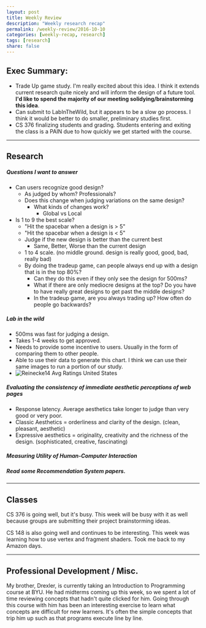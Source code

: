 ```yaml
---
layout: post
title: Weekly Review
description: "Weekly research recap"
permalink: /weekly-review/2016-10-10
categories: [weekly-recap, research]
tags: [research]
share: false
---
```


## Exec Summary:
  - Trade Up game study. I'm really excited about this idea. I think it extends current research quite nicely and will inform the design of a future tool. **I'd like to spend the majority of our meeting solidying/brainstorming this idea**.
  - Can submit to LabInTheWild, but it appears to be a slow go process. I think it would be better to do smaller, preliminary studies first.
  - CS 376 finalizing students and grading. Students entering and exiting the class is a PAIN due to how quickly we get started with the course.

----

## Research

##### Questions I want to answer
- Can users recognize good design?
  - As judged by whom? Professionals?
  - Does this change when judging variations on the same design?
    - What kinds of changes work?
      - Global vs Local
- Is 1 to 9 the best scale?
  - "Hit the spacebar when a design is > 5"
  - "Hit the spacebar when a design is < 5"
  - Judge if the new design is better than the current best
    - Same, Better, Worse than the current design
  - 1 to 4 scale. (no middle ground. design is really good, good, bad, really bad)
  - By doing the tradeup game, can people always end up with a design that is in the top 80%?
    - Can they do this even if they only see the design for 500ms?
    - What if there are only mediocre designs at the top? Do you have to have really great designs to get past the middle designs?
    - In the tradeup game, are you always trading up? How often do people go backwards?

##### Lab in the wild

  - 500ms was fast for judging a design.
  - Takes 1-4 weeks to get approved.
  - Needs to provide some incentive to users. Usually in the form of comparing them to other people.
  - Able to use their data to generate this chart. I think we can use their same images to run a portion of our study.
  - ![Reinecke14 Avg Ratings United States](/assets/img/posts/reinecke_avg.png)

##### Evaluating the consistency of immediate aesthetic perceptions of web pages
  - Response latency. Average aesthetics take longer to judge than very good or very poor.
  - Classic Aesthetics = orderliness and clarity of the design. (clean, pleasant, aesthetic)
  - Expressive aesthetics = originality, creativity and the richness of the design. (sophisticated, creative, fascinating)

##### Measuring Utility of Human-Computer Interaction

##### Read some Recommendation System papers.

----

## Classes

CS 376 is going well, but it's busy. This week will be busy with it as well because groups are submitting their project brainstorming ideas.

CS 148 is also going well and continues to be interesting. This week was learning how to use vertex and fragment shaders. Took me back to my Amazon days.

----

## Professional Development / Misc.

My brother, Drexler, is currently taking an Introduction to Programming course at BYU. He had midterms coming up this week, so we spent a lot of time reviewing concepts that hadn't quite clicked for him. Going through this course with him has been an interesting exercise to learn what concepts are difficult for new learners. It's often the simple concepts that trip him up such as that programs execute line by line.

